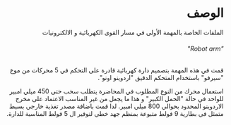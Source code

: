 <h1 dir="rtl"> الوصف </h1>

<div dir="rtl">


الملفات الخاصة بالمهمة الأولى في مسار القوى الكهربائية و الالكترونيات
###### "Robot arm"

قمت في هذه المهمة بتصميم دارة كهربائية قادرة على التحكم في 5 محركات من موع "سيرفو" باستخدام المتحكم الدقيق "اردوينو اونو".

استعمال محرك من النوع المطلوب في المحاضرة يتطلب سحب حتى 450 ميلي امبير للواحد في حالة "الحمل الكبير" و هذا ما يجعل من غير المناسب الاعتماد على مخرج الاردوينو المحدود بحوالي 800 ميلي امبير. لدا قمت باضافة مصدر تغذية خارجي بسيط متمثل في بطارية 9 فولط متبوعة بمنظم جهد خطي لتوفير ال 5 فولط المناسبة للدارة.




</div>
